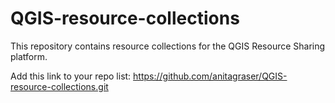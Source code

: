 # QGIS-resource-collections

This repository contains resource collections for the QGIS Resource Sharing platform.

Add this link to your repo list: https://github.com/anitagraser/QGIS-resource-collections.git

